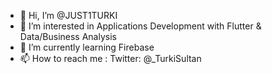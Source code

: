 - 👋 Hi, I’m @JUST1TURKI
- 👀 I’m interested in Applications Development with Flutter & Data/Business Analysis
- 🌱 I’m currently learning Firebase 
- 📫 How to reach me : Twitter: @_TurkiSultan

<!---
JUST1TURKI/JUST1TURKI is a ✨ special ✨ repository because its `README.md` (this file) appears on your GitHub profile.
You can click the Preview link to take a look at your changes.
--->
